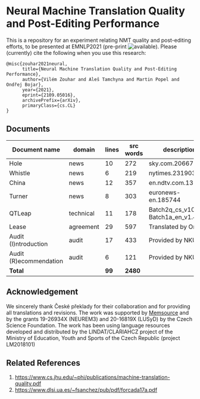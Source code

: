 # Neural Machine Translation Quality and Post-Editing Performance

This is a repository for an experiment relating NMT quality and post-editing efforts, to be presented at EMNLP2021 (pre-print ![available](https://arxiv.org/abs/2109.05016)).
Please (currently) cite the following when you use this research:

```
@misc{zouhar2021neural,
      title={Neural Machine Translation Quality and Post-Editing Performance}, 
      author={Vilém Zouhar and Aleš Tamchyna and Martin Popel and Ondřej Bojar},
      year={2021},
      eprint={2109.05016},
      archivePrefix={arXiv},
      primaryClass={cs.CL}
}
```

<!-- ## Processing

- exp1 top - pe times per model
- exp2 models - same as exp1 with BLEU ordering, but same distances
- exp3 docs - pe times per document
- exp4 user - pe times per user
- exp5 ter - ter per model
- exp6 len - output len per model
- exp7 unigram - output unigram F1 score per model -->

## Documents

| Document name | domain | lines | src words | description |
|-|-|-|-|-|
| Hole | news | 10 | 272 | sky.com.20667 |
| Whistle | news | 6 | 219 | nytimes.231903 |
| China | news | 12 | 357 | en.ndtv.com.13143 |
| Turner | news | 8 | 303 | euronews-en.185744 |
| QTLeap | technical | 11 | 178 | Batch2q\_cs\_v1010, Batch1a\_en\_v1.4.NAF |
| Lease | agreement | 29 | 597 | Translated by Ondřej |
| Audit (I)ntroduction | audit | 17 | 433 | Provided by NKÚ |
| Audit (R)ecommendation | audit | 6 | 121 | Provided by NKÚ |
| __Total__ | | __99__ | __2480__ | |

## Acknowledgement

We sincerely thank České překlady for their collaboration and for providing all translations and revisions.
The work was supported by [Memsource](https://memsource.com) and by the grants 19-26934X (NEUREM3) and 20-16819X (LUSyD) by the Czech Science Foundation.
The work has been using language resources developed and distributed by the LINDAT/CLARIAHCZ project of the Ministry of Education, Youth and Sports of the Czech Republic (project LM2018101)

## Related References
1. https://www.cs.jhu.edu/~phi/publications/machine-translation-quality.pdf
2. https://www.dlsi.ua.es/~fsanchez/pub/pdf/forcada17a.pdf
